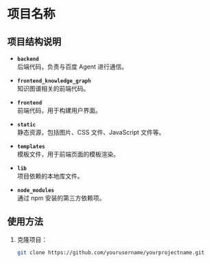 # 项目名称

## 项目结构说明

- **`backend`**  
  后端代码，负责与百度 Agent 进行通信。
 
- **`frontend_knowledge_graph`**  
  知识图谱相关的前端代码。

- **`frontend`**  
  前端代码，用于构建用户界面。

- **`static`**  
  静态资源，包括图片、CSS 文件、JavaScript 文件等。

- **`templates`**  
  模板文件，用于前端页面的模板渲染。

- **`lib`**  
  项目依赖的本地库文件。

- **`node_modules`**  
  通过 npm 安装的第三方依赖项。

## 使用方法

1. 克隆项目：
   ```bash
   git clone https://github.com/yourusername/yourprojectname.git
